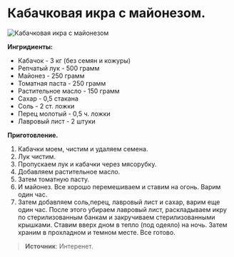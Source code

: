 # Кабачковая икра с майонезом.

![Кабачковая икра с майонезом](/images/Kulinar/Salad/kabachkovoy-ikra_mayonez.jpg 'Кабачковая икра с майонезом')

**Ингридиенты:**

- Кабачок - 3 кг (без семян и кожуры)
- Репчатый лук - 500 грамм
- Майонез - 250 грамм
- Томатная паста - 250 грамм
- Растительное масло - 150 грамм
- Сахар - 0,5 стакана
- Соль - 2 ст. ложки
- Перец молотый - 0,5 ч. ложки
- Лавровый лист - 2 штуки

**Приготовление.**

1. Кабачки моем, чистим и удаляем семена.
2. Лук чистим.
3. Пропускаем лук и кабачки через мясорубку.
4. Добавляем растительное масло.
5. Затем томатную пасту.
6. И майонез. Все хорошо перемешиваем и ставим на огонь. Варим один час.
7. Затем добавляем соль,перец, лавровый лист и сахар, варим еще один час. После этого убираем лавровый лист, раскладываем икру по стерилизованным банкам и закручиваем стерилизованными крышками. Ставим вверх дном в тепло (под одеяло) на ночь. Затем храним в прохладном и темном месте. Все готово.

> **Источник**: Интеренет.
